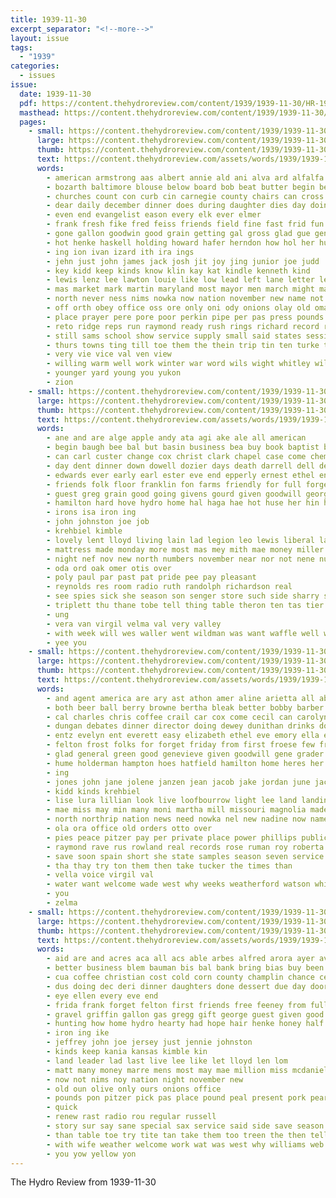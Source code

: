 ```yaml
---
title: 1939-11-30
excerpt_separator: "<!--more-->"
layout: issue
tags:
  - "1939"
categories:
  - issues
issue:
  date: 1939-11-30
  pdf: https://content.thehydroreview.com/content/1939/1939-11-30/HR-1939-11-30.pdf
  masthead: https://content.thehydroreview.com/content/1939/1939-11-30/masthead/HR-1939-11-30.jpg
  pages:
    - small: https://content.thehydroreview.com/content/1939/1939-11-30/small/HR-1939-11-30-01.jpg
      large: https://content.thehydroreview.com/content/1939/1939-11-30/large/HR-1939-11-30-01.jpg
      thumb: https://content.thehydroreview.com/content/1939/1939-11-30/thumbnails/HR-1939-11-30-01.jpg
      text: https://content.thehydroreview.com/assets/words/1939/1939-11-30/HR-1939-11-30-01.txt
      words:
        - american armstrong aas albert annie ald ani alva ard alfalfa alta and ally able andrew alfred aboy all are
        - bozarth baltimore blouse below board bob beat butter begin beck buy but born billy ballew boys bette beach baptist bassler bead best ball box business bidding body back begun been bro ber boy barber brum berry bachelor better blaze bandy bunch belle bethel bee bank bingo bers boucher
        - churches count con curb cin carnegie county chairs can cross columbus canyon child christmas china cedar colo colorado camp current christ cutting champlin clarence clinton charlie coffee christian childre came collins church class city
        - dear daily december dinner does during daughter dies day doing dungan dow dress dolores deal dooley
        - even end evangelist eason every elk ever elmer
        - frank fresh fike fred feiss friends field fine fast frid fun flint friday fairly fund free farm freet fire far few from forget for frost finley first
        - gone gallon goodwin good grain getting gal gross glad gue gene garvey gener given gaylene georg george game goes
        - hot henke haskell holding howard hafer herndon how hol her husband hand homer hugo heres hell hobart hut holiday hundred has hed had hope henry him hour hon heger held hard home honor hydro half hearing habit humes hes health
        - ing ion ivan izard ith ira ings
        - jehn just john james jack josh jit joy jing junior joe judd
        - key kidd keep kinds know klin kay kat kindle kenneth kind
        - lewis lenz lee lawton louie like low lead left lane letter leer lloyd lender lear legion let lot less list large land lier last
        - mas market mark martin maryland most mayor men march might main money mary many matter mclean miller members manner monday miles made method mathis may mount man must messimer much martins more mile morning
        - north never ness nims nowka now nation november new name not nine names nov night neil
        - off orth obey office oss ore only oni ody onions olay old oma oregon
        - place prayer pere pore poor perkin pipe per pas press pounds peace present pastor pam pic public pay pope pla part pase president priday peaches plate pian point posta pound people pum past pie police pou
        - reto ridge reps run raymond ready rush rings richard record ring rape rally robert revie recer red reason ren rear rank
        - still sams school show service supply small said states session summer sal sutton sed strife shook street secret stone spell sale shows saturday stand sunda sister special speak sell saw spies slow seed sen send second soon sunday station she supper see selling shoe song senator springs scott sand skirvin stove state such smart subject seen
        - thurs towns ting till toe them the thein trip tin ten turke taft tuli takes thousand thou trinity times than taken then take table torn
        - very vie vice val ven view
        - willing warm well work winter war word wils wight whitley will west wear walls with weir write webb while wallace willingham walter wearing warner winners was weich week went weeks world
        - younger yard young you yukon
        - zion
    - small: https://content.thehydroreview.com/content/1939/1939-11-30/small/HR-1939-11-30-02.jpg
      large: https://content.thehydroreview.com/content/1939/1939-11-30/large/HR-1939-11-30-02.jpg
      thumb: https://content.thehydroreview.com/content/1939/1939-11-30/thumbnails/HR-1939-11-30-02.jpg
      text: https://content.thehydroreview.com/assets/words/1939/1939-11-30/HR-1939-11-30-02.txt
      words:
        - ane and are alge apple andy ata agi ake ale all american
        - begin baugh bee bal but basin business bea buy book baptist buggy been benit berge best boy butter blough belew ben bridge
        - can carl custer change cox christ clark chapel case come chem cha crosley cedar carlyle city clinton christmas calle chest chair count
        - day dent dinner down dowell dozier days death darrell dell dec during
        - edwards ever early earl ester eve end epperly ernest ethel ene eras edie
        - friends folk floor franklin fon farms friendly for full forget frank fill
        - guest greg grain good going givens gourd given goodwill george gas grade gift gripe gress
        - hamilton hard hove hydro home hal haga hae hot huse her hin hee huss herbert happy hell hardware hope had
        - irons isa iron ing
        - john johnston joe job
        - krehbiel kimble
        - lovely lent lloyd living lain lad legion leo lewis liberal lamp long
        - mattress made monday more most mas mey mith mae money miller mash many mattie mcphearson members magnolia mer man
        - night nef nov new north numbers november near nor not nene null
        - oda ord oak omer otis over
        - poly paul par past pat pride pee pay pleasant
        - reynolds res room radio ruth randolph richardson real
        - see spies sick she season son senger store such side sharry soine san skaggs suite sunday saturday sunda seed station sylvester siem sar shown service sho shi supper sell
        - triplett thu thane tobe tell thing table theron ten tas tier the than takes thom them tickel too tha
        - ung
        - vera van virgil velma val very valley
        - with week will wes waller went wildman was want waffle well wig
        - yee you
    - small: https://content.thehydroreview.com/content/1939/1939-11-30/small/HR-1939-11-30-03.jpg
      large: https://content.thehydroreview.com/content/1939/1939-11-30/large/HR-1939-11-30-03.jpg
      thumb: https://content.thehydroreview.com/content/1939/1939-11-30/thumbnails/HR-1939-11-30-03.jpg
      text: https://content.thehydroreview.com/assets/words/1939/1939-11-30/HR-1939-11-30-03.txt
      words:
        - and agent america are ary ast athon amer aline arietta all abide alls anna
        - both beer ball berry browne bertha bleak better bobby barber black business boy bird bill but brewers board bie bert bake buy bread
        - cal charles chris coffee crail car cox come cecil can carolyn care church city cold cause company clinton
        - dungan debates dinner director doing dewey dunithan drinks doyle deal done dave dalke dick does day dennis december
        - entz evelyn ent everett easy elizabeth ethel eve emory ella ery
        - felton frost folks for forget friday from first froese few friendly fire friends finley folk
        - glad general green good genevieve given goodwill gene grader grace gather getting grade gras gas grain gibson
        - hume holderman hampton hoes hatfield hamilton home heres her health holiday hayes hope hughes howard how holly high hydro henry herman heir
        - ing
        - jones john jane jolene janzen jean jacob jake jordan june jack
        - kidd kinds krehbiel
        - lise lura lillian look live loofbourrow light lee land landing leonard lot later less law lac lingle like leland lea
        - mae miss may min many moni martha mill missouri magnolia made marie matter money more monday mildred much miller mound mash merit
        - north northrip nation news need nowka nel new nadine now name nachtigall not newcomb newton night
        - ola ora office old orders otto over
        - pies peace pitzer pay per private place power phillips public phyllis patty phipps piano pankratz plenty
        - raymond rave rus rowland real records rose ruman roy roberta
        - save soon spain short she state samples season seven service supper second sun south scott saturday spies sunday station six sed saw see smith stephenson side say school senda spohn sincere small serry
        - tha thay try ton them then take tucker the times than
        - vella voice virgil val
        - water want welcome wade west why weeks weatherford watson white wife williams won wish was wild with will weare words work went world
        - you
        - zelma
    - small: https://content.thehydroreview.com/content/1939/1939-11-30/small/HR-1939-11-30-04.jpg
      large: https://content.thehydroreview.com/content/1939/1939-11-30/large/HR-1939-11-30-04.jpg
      thumb: https://content.thehydroreview.com/content/1939/1939-11-30/thumbnails/HR-1939-11-30-04.jpg
      text: https://content.thehydroreview.com/assets/words/1939/1939-11-30/HR-1939-11-30-04.txt
      words:
        - aid are and acres aca all acs able arbes alfred arora ayer ave
        - better business blem bauman bis bal bank bring bias buy been bible beans bulk
        - cua coffee christian cost cold corn county champlin chance cece count con can class cast claud chestnut
        - dus doing dec deri dinner daughters done dessert due day door dee
        - eye ellen every eve end
        - frida frank forget felton first friends free feeney from full frie fellows field fresh friend fruit finan frid for
        - gravel griffin gallon gas gregg gift george guest given good
        - hunting how home hydro hearty had hope hair henke honey half hinton harry henry
        - iron ing ike
        - jeffrey john joe jersey just jennie johnston
        - kinds keep kania kansas kimble kin
        - land leader lad last live lee like let lloyd len lom
        - matt many money marre mens most may mae million miss mcdaniel meena miles much maybe mace martin milk monarch more men monday
        - now not nims noy nation night november new
        - old oun olive only ours onions office
        - pounds pon pitzer pick pas place pound peal present pork pearl plant pully persons pope peaches paper penner porter pace price post people pay pass
        - quick
        - renew rast radio rou regular russell
        - story sur say sane special sax service said side save season show sister see sie she sweet sunday stutzman senior shows sale saturday sales schwantes stock stout stroke
        - than table toe try tite tan take them too treen the then telling tange tool tenn tate
        - with wife weather welcome work wat was west why williams web white wates wave win want will
        - you yow yellow yon
---
```


The Hydro Review from 1939-11-30

<!--more-->

